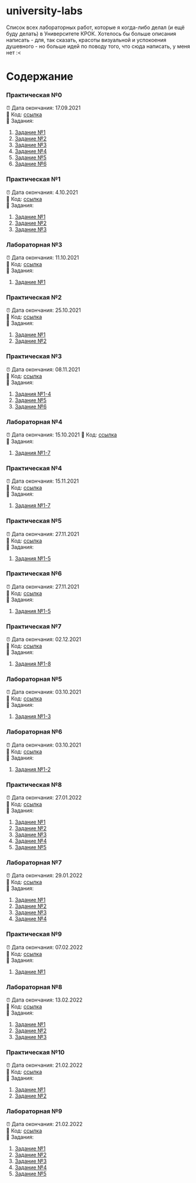 # university-labs

Список всех лабораторных работ, которые я когда-либо делал (и ещё буду делать) в Университете КРОК. Хотелось бы больше описания написать - для, так сказать, красоты визуальной и успокоения душевного - но больше идей по поводу того, что сюда написать, у меня нет :<

# Содержание

### Практическая №0
⏰ Дата окончания: 17.09.2021  
🔗 Код: [ссылка](https://github.com/SniperFox213/university-labs/tree/master/practice_00)  
📜 Задания:  
1. [Задание №1](https://github.com/SniperFox213/university-labs/blob/master/practice_00/task1.py)
2. [Задание №2](https://github.com/SniperFox213/university-labs/blob/master/practice_00/task2.py)
3. [Задание №3](https://github.com/SniperFox213/university-labs/blob/master/practice_00/task3.py)
4. [Задание №4](https://github.com/SniperFox213/university-labs/blob/master/practice_00/task4.py)
5. [Задание №5](https://github.com/SniperFox213/university-labs/blob/master/practice_00/task5.py)
6. [Задание №6](https://github.com/SniperFox213/university-labs/blob/master/practice_00/task6.py)

### Практическая №1
⏰ Дата окончания: 4.10.2021  
🔗 Код: [ссылка](https://github.com/SniperFox213/university-labs/tree/master/practice_01)  
📜 Задания:  
1. [Задание №1](https://github.com/SniperFox213/university-labs/blob/master/practice_01/task1.py)
2. [Задание №2](https://github.com/SniperFox213/university-labs/blob/master/practice_01/task2.py)
3. [Задание №3](https://github.com/SniperFox213/university-labs/blob/master/practice_01/task3.py)

### Лабораторная №3
⏰ Дата окончания: 11.10.2021  
🔗 Код: [ссылка](https://github.com/SniperFox213/university-labs/tree/master/lab_03)  
📜 Задания:  
1. [Задание №1](https://github.com/SniperFox213/university-labs/blob/master/lab_03/main.py)

### Практическая №2
⏰ Дата окончания: 25.10.2021  
🔗 Код: [ссылка](https://github.com/SniperFox213/university-labs/tree/master/practice_02)  
📜 Задания:  
1. [Задание №1](https://github.com/SniperFox213/university-labs/blob/master/practice_02/task1.py)
2. [Задание №2](https://github.com/SniperFox213/university-labs/blob/master/practice_02/task2.py)

### Практическая №3
⏰ Дата окончания: 08.11.2021  
🔗 Код: [ссылка](https://github.com/SniperFox213/university-labs/tree/master/practice_03)  
📜 Задания:  
1. [Задания №1-4](https://github.com/SniperFox213/university-labs/blob/master/practice_03/tasks1-4.py)
2. [Задание №5](https://github.com/SniperFox213/university-labs/blob/master/practice_03/task5.py)
3. [Задание №6](https://github.com/SniperFox213/university-labs/blob/master/practice_03/task6.py)

### Лабораторная №4
⏰ Дата окончания: 15.10.2021
🔗 Код: [ссылка](https://github.com/SniperFox213/university-labs/tree/master/lab_04)  
📜 Задания:  
1. [Задания №1-7](https://github.com/SniperFox213/university-labs/blob/master/lab_04/tasks1-7.py)

### Практическая №4
⏰ Дата окончания: 15.11.2021  
🔗 Код: [ссылка](https://github.com/SniperFox213/university-labs/tree/master/practice_04)  
📜 Задания:  
1. [Задания №1-7](https://github.com/SniperFox213/university-labs/blob/master/practice_04/tasks1-7.py)

### Практическая №5
⏰ Дата окончания: 27.11.2021  
🔗 Код: [ссылка](https://github.com/SniperFox213/university-labs/tree/master/practice_05)  
📜 Задания:  
1. [Задания №1-5](https://github.com/SniperFox213/university-labs/blob/master/practice_05/tasks1-5.py)

### Практическая №6
⏰ Дата окончания: 27.11.2021  
🔗 Код: [ссылка](https://github.com/SniperFox213/university-labs/tree/master/practice_06)  
📜 Задания:  
1. [Задания №1-5](https://github.com/SniperFox213/university-labs/blob/master/practice_06/tasks1-5.py)

### Практическая №7
⏰ Дата окончания: 02.12.2021  
🔗 Код: [ссылка](https://github.com/SniperFox213/university-labs/tree/master/practice_07)  
📜 Задания:  
1. [Задания №1-8](https://github.com/SniperFox213/university-labs/blob/master/practice_07/tasks1-8.py)

### Лабораторная №5
⏰ Дата окончания: 03.10.2021  
🔗 Код: [ссылка](https://github.com/SniperFox213/university-labs/tree/master/lab_05)  
📜 Задания:  
1. [Задания №1-3](https://github.com/SniperFox213/university-labs/blob/master/lab_05/tasks1-3.py)

### Лабораторная №6
⏰ Дата окончания: 03.10.2021  
🔗 Код: [ссылка](https://github.com/SniperFox213/university-labs/tree/master/lab_06)  
📜 Задания:  
1. [Задания №1-2](https://github.com/SniperFox213/university-labs/blob/master/lab_06/tasks1-2.py)

### Практическая №8
⏰ Дата окончания: 27.01.2022  
🔗 Код: [ссылка](https://github.com/SniperFox213/university-labs/tree/master/practice_08)  
📜 Задания:  
1. [Задание №1](https://github.com/SniperFox213/university-labs/blob/master/practice_08/task1.py)
2. [Задание №2](https://github.com/SniperFox213/university-labs/blob/master/practice_08/task2.py)
3. [Задание №3](https://github.com/SniperFox213/university-labs/blob/master/practice_08/task3.py)
4. [Задание №4](https://github.com/SniperFox213/university-labs/blob/master/practice_08/task4.py)
5. [Задание №5](https://github.com/SniperFox213/university-labs/blob/master/practice_08/task5.py)

### Лабораторная №7
⏰ Дата окончания: 29.01.2022  
🔗 Код: [ссылка](https://github.com/SniperFox213/university-labs/tree/master/lab_07)  
📜 Задания:  
1. [Задание №1](https://github.com/SniperFox213/university-labs/blob/master/lab_07/task1.py)
2. [Задание №2](https://github.com/SniperFox213/university-labs/blob/master/lab_07/task2.py)
3. [Задание №3](https://github.com/SniperFox213/university-labs/blob/master/lab_07/task3.py)
4. [Задание №4](https://github.com/SniperFox213/university-labs/blob/master/lab_07/task4.py)

### Практическая №9
⏰ Дата окончания: 07.02.2022  
🔗 Код: [ссылка](https://github.com/SniperFox213/university-labs/tree/master/practice_09)  
📜 Задания:  
1. [Задание №1](https://github.com/SniperFox213/university-labs/blob/master/practice_09/task1.py)

### Лабораторная №8
⏰ Дата окончания: 13.02.2022  
🔗 Код: [ссылка](https://github.com/SniperFox213/university-labs/tree/master/lab_08)  
📜 Задания:  
1. [Задание №1](https://github.com/SniperFox213/university-labs/blob/master/lab_08/task1.py)
2. [Задание №2](https://github.com/SniperFox213/university-labs/blob/master/lab_08/task2.py)
3. [Задание №3](https://github.com/SniperFox213/university-labs/blob/master/lab_08/task3.py)

### Практическая №10
⏰ Дата окончания: 21.02.2022  
🔗 Код: [ссылка](https://github.com/SniperFox213/university-labs/tree/master/practice_10)  
📜 Задания:  
1. [Задание №1](https://github.com/SniperFox213/university-labs/blob/master/practice_10/task1.py)
2. [Задание №2](https://github.com/SniperFox213/university-labs/blob/master/practice_10/task2.py)

### Лабораторная №9
⏰ Дата окончания: 21.02.2022  
🔗 Код: [ссылка](https://github.com/SniperFox213/university-labs/tree/master/lab_09)  
📜 Задания:  
1. [Задание №1](https://github.com/SniperFox213/university-labs/blob/master/lab_09/task1.py)
2. [Задание №2](https://github.com/SniperFox213/university-labs/blob/master/lab_09/task2.py)
3. [Задание №3](https://github.com/SniperFox213/university-labs/blob/master/lab_09/task3.py)
4. [Задание №4](https://github.com/SniperFox213/university-labs/blob/master/lab_09/task4.py)
5. [Задание №5](https://github.com/SniperFox213/university-labs/blob/master/lab_09/task5.py)